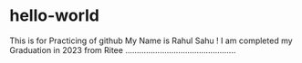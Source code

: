 # hello-world
This is for Practicing of github
My Name is Rahul Sahu
! I am completed my Graduation in 2023 from Ritee
................................................
